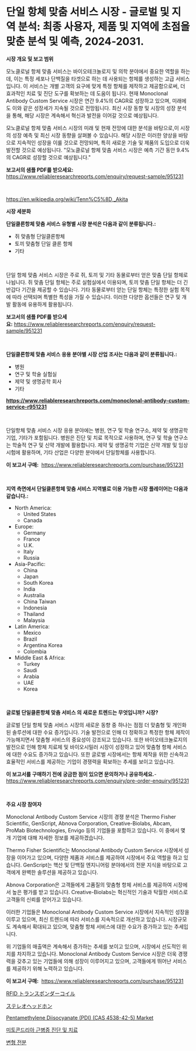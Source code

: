 <p><h1>단일 항체 맞춤 서비스 시장 - 글로벌 및 지역 분석: 최종 사용자, 제품 및 지역에 초점을 맞춘 분석 및 예측, 2024-2031.</h1></p><p><strong>시장 개요 및 보고 범위</strong></p>
<p><p>모노클로널 항체 맞춤 서비스는 바이오테크놀로지 및 의학 분야에서 중요한 역할을 하는데, 이는 특정 세포나 단백질을 타겟으로 하는 데 사용되는 항체를 생성하는 고급 서비스입니다. 이 서비스는 개별 고객의 요구에 맞게 특정 항체를 제작하고 제공함으로써, 더 효과적인 치료 및 진단 도구를 확보하는 데 도움이 됩니다. 현재 Monoclonal Antibody Custom Service 시장은 연간 9.4%의 CAGR로 성장하고 있으며, 미래에도 이와 같은 성장세가 지속될 것으로 전망됩니다. 최신 시장 동향 및 시장의 성장 분석을 통해, 해당 시장은 계속해서 혁신과 발전을 이어갈 것으로 예상됩니다.</p><p>모노클로널 항체 맞춤 서비스 시장의 미래 및 현재 전망에 대한 분석을 바탕으로,이 시장의 성장 예측 및 최신 시장 동향을 살펴볼 수 있습니다. 해당 시장은 이러한 양상을 바탕으로 지속적인 성장을 이룰 것으로 전망되며, 특히 새로운 기술 및 제품의 도입으로 더욱 발전할 것으로 예상됩니다. "모노클로널 항체 맞춤 서비스 시장은 예측 기간 동안 9.4%의 CAGR로 성장할 것으로 예상됩니다."</p></p>
<p><strong>보고서의 샘플 PDF를 받으세요:</strong> <a href="https://www.reliableresearchreports.com/enquiry/request-sample/951231">https://www.reliableresearchreports.com/enquiry/request-sample/951231</a></p>
<p>&nbsp;</p>
<p><a href="https://en.wikipedia.org/wiki/Tenn%C5%8D,_Akita">https://en.wikipedia.org/wiki/Tenn%C5%8D,_Akita</a></p>
<p><strong>시장 세분화</strong></p>
<p><strong>단일클론항체 맞춤 서비스 유형별 시장 분석은 다음과 같이 분류됩니다.:</strong></p>
<p><ul><li>쥐 맞춤형 단일클론항체</li><li>토끼 맞춤형 단일 클론 항체</li><li>기타</li></ul></p>
<p>&nbsp;</p>
<p><p>단일 항체 맞춤 서비스 시장은 주로 쥐, 토끼 및 기타 동물로부터 얻은 맞춤 단일 항체로 나뉩니다. 쥐 맞춤 단일 항체는 주로 실험실에서 이용되며, 토끼 맞춤 단일 항체는 더 긴 반갑다 기간을 제공할 수 있습니다. 기타 동물로부터 얻는 단일 항체는 특정한 실험 목적에 따라 선택되며 특별한 특성을 가질 수 있습니다. 이러한 다양한 옵션들은 연구 및 개발 활동에 유용하게 활용됩니다.</p></p>
<p><strong>보고서의 샘플 PDF를 받으세요:</strong>&nbsp;<a href="https://www.reliableresearchreports.com/enquiry/request-sample/951231">https://www.reliableresearchreports.com/enquiry/request-sample/951231</a></p>
<p>&nbsp;</p>
<p><strong> 단일클론항체 맞춤 서비스 응용 분야별 시장 산업 조사는 다음과 같이 분류됩니다.:</strong></p>
<p><ul><li>병원</li><li>연구 및 학술 실험실</li><li>제약 및 생명공학 회사</li><li>기타</li></ul></p>
<p><strong><a href="https://www.reliableresearchreports.com/monoclonal-antibody-custom-service-r951231">https://www.reliableresearchreports.com/monoclonal-antibody-custom-service-r951231</a></strong></p>
<p>&nbsp;</p>
<p><p>단일항체 맞춤 서비스 시장 응용 분야에는 병원, 연구 및 학술 연구소, 제약 및 생명공학 기업, 기타가 포함됩니다. 병원은 진단 및 치료 목적으로 사용하며, 연구 및 학술 연구소는 학술적 연구 및 신약 개발에 활용합니다. 제약 및 생명공학 기업은 신약 개발 및 임상 시험에 활용하며, 기타 산업은 다양한 분야에서 단일항체를 사용합니다.</p></p>
<p><strong>이 보고서 구매:</strong>&nbsp; <a href="https://www.reliableresearchreports.com/purchase/951231">https://www.reliableresearchreports.com/purchase/951231</a></p>
<p>&nbsp;</p>
<p><strong>지역 측면에서 단일클론항체 맞춤 서비스 지역별로 이용 가능한 시장 플레이어는 다음과 같습니다.:</strong></p>
<p><ul>
    <li>
        North America:
        <ul>
            <li>United States</li>
            <li>Canada</li>
        </ul>
    </li>
    <li>
        Europe:
        <ul>
            <li>Germany</li>
            <li>France</li>
            <li>U.K.</li>
            <li>Italy</li>
            <li>Russia</li>
        </ul>
    </li>
    <li>
        Asia-Pacific:
        <ul>
            <li>China</li>
            <li>Japan</li>
            <li>South Korea</li>
            <li>India</li>
            <li>Australia</li>
            <li>China Taiwan</li>
            <li>Indonesia</li>
            <li>Thailand</li>
            <li>Malaysia</li>
        </ul>
    </li>
    <li>
        Latin America:
        <ul>
            <li>Mexico</li>
            <li>Brazil</li>
            <li>Argentina Korea</li>
            <li>Colombia</li>
        </ul>
    </li>
    <li>
        Middle East & Africa:
        <ul>
            <li>Turkey</li>
            <li>Saudi</li>
            <li>Arabia</li>
            <li>UAE</li>
            <li>Korea</li>
        </ul>
    </li>
    </ul></p>
<p>&nbsp;</p>
<p><strong>글로벌 단일클론항체 맞춤 서비스 의 새로운 트렌드는 무엇입니까? 시장?</strong></p>
<p><p>글로벌 단일 항체 맞춤 서비스 시장의 새로운 동향 중 하나는 점점 더 맞춤형 및 개인화된 솔루션에 대한 수요 증가입니다. 기술 발전으로 인해 더 정확하고 특정한 항체 제작이 가능해지면서 맞춤형 서비스의 중요성이 강조되고 있습니다. 또한 바이오테크놀로지의 발전으로 인해 항체 치료제 및 바이오시밀러 시장이 성장하고 있어 맞춤형 항체 서비스에 대한 수요도 증가하고 있습니다. 또한 글로벌 시장에서는 항체 제작을 위한 신속하고 효율적인 서비스를 제공하는 기업이 경쟁력을 확보하는 추세를 보이고 있습니다.</p></p>
<p><strong>이 보고서를 구매하기 전에 궁금한 점이 있으면 문의하거나 공유하세요.</strong>- <a href="https://www.reliableresearchreports.com/enquiry/pre-order-enquiry/951231">https://www.reliableresearchreports.com/enquiry/pre-order-enquiry/951231</a></p>
<p>&nbsp;</p>
<p><strong>주요 시장 참여자</strong></p>
<p><p>Monoclonal Antibody Custom Service 시장의 경쟁 분석은 Thermo Fisher Scientific, GenScript, Abnova Corporation, Creative-Biolabs, Abcam, ProMab Biotechnologies, Envigo 등의 기업들을 포함하고 있습니다. 이 중에서 몇 개 기업에 대해 자세한 정보를 제공하겠습니다.</p><p>Thermo Fisher Scientific는 Monoclonal Antibody Custom Service 시장에서 성장을 이어가고 있으며, 다양한 제품과 서비스를 제공하여 시장에서 주요 역할을 하고 있습니다. GenScript는 핵산 및 단백질 엔지니어링 분야에서의 전문 지식을 바탕으로 고객에게 완벽한 솔루션을 제공하고 있습니다.</p><p>Abnova Corporation은 고객들에게 고품질의 맞춤형 항체 서비스를 제공하여 시장에서 높은 평가를 받고 있습니다. Creative-Biolabs는 혁신적인 기술과 탁월한 서비스로 고객들의 신뢰를 얻어가고 있습니다.</p><p>이러한 기업들은 Monoclonal Antibody Custom Service 시장에서 지속적인 성장을 이루고 있으며, 최신 트렌드에 따라 서비스를 지속적으로 개선하고 있습니다. 시장규모도 계속해서 확대되고 있으며, 맞춤형 항체 서비스에 대한 수요가 증가하고 있는 추세입니다.</p><p>위 기업들의 매출액은 계속해서 증가하는 추세를 보이고 있으며, 시장에서 선도적인 위치를 차지하고 있습니다. Monoclonal Antibody Custom Service 시장은 더욱 경쟁력을 갖추고 있는 기업들에 의해 성장이 이루어지고 있으며, 고객들에게 뛰어난 서비스를 제공하기 위해 노력하고 있습니다.</p></p>
<p><strong>이 보고서 구매:</strong>&nbsp;&nbsp;<a href="https://www.reliableresearchreports.com/purchase/951231">https://www.reliableresearchreports.com/purchase/951231</a></p>
<p><p><a href="https://github.com/TerrellConn/Market-Research-Report-List-2/blob/main/101684340147.md">RFID トランスポンダーコイル</a></p><p><a href="https://github.com/RandallRunte2023/Market-Research-Report-List-2/blob/main/748667340148.md">ステレオヘッドホン</a></p><p><a href="https://www.linkedin.com/pulse/global-pentamethylene-diisocyanate-pdi-cas-4538-42-5-market-znmnf">Pentamethylene Diisocyanate (PDI) (CAS 4538-42-5) Market</a></p><p><a href="https://github.com/shampaakter36/Market-Research-Report-List-2/blob/main/699175851307.md">미토콘드리아 근병증 진단 및 치료</a></p><p><a href="https://github.com/LuckeyCorbin/Market-Research-Report-List-2/blob/main/312447251308.md">변형 전분</a></p></p>